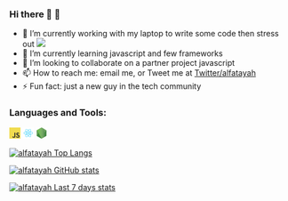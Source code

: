 ### Hi there 👋 🌊

  - 🔭 I’m currently working with my laptop to write some code then stress out <code><img src="https://media.giphy.com/media/WUlplcMpOCEmTGBtBW/giphy.gif" width="30"> </code>
  - 🌱 I’m currently learning javascript and few frameworks 
  - 👯 I’m looking to collaborate on a partner project javascript
  - 📫 How to reach me: email me, or Tweet me at  [Twitter/alfatayah](https://twitter.com/alfatayah_)
  - ⚡ Fun fact: just a new guy in the tech community


### Languages and Tools:

<code><img height="20" src="https://raw.githubusercontent.com/github/explore/80688e429a7d4ef2fca1e82350fe8e3517d3494d/topics/javascript/javascript.png"></code>
<code><img height="20" src="https://raw.githubusercontent.com/github/explore/80688e429a7d4ef2fca1e82350fe8e3517d3494d/topics/react/react.png"></code>
<code><img height="20" src="https://raw.githubusercontent.com/github/explore/80688e429a7d4ef2fca1e82350fe8e3517d3494d/topics/nodejs/nodejs.png"></code>  

[![alfatayah Top Langs](https://github-readme-stats.vercel.app/api/top-langs/?username=alfatayah&theme=tokyonight&layout=compact)](https://github.com/alfatayah/github-readme-stats)

[![alfatayah GitHub stats](https://github-readme-stats.vercel.app/api?username=alfatayah&show_icons=true&theme=tokyonight&count_private=true&include_all_commits=true)](https://github.com/alfatayah/github-readme-stats)

[![alfatayah Last 7 days stats](https://github-readme-stats.vercel.app/api/wakatime?username=alfatayah&theme=tokyonight&layout=compact)](https://github.com/anuraghazra/github-readme-stats)
